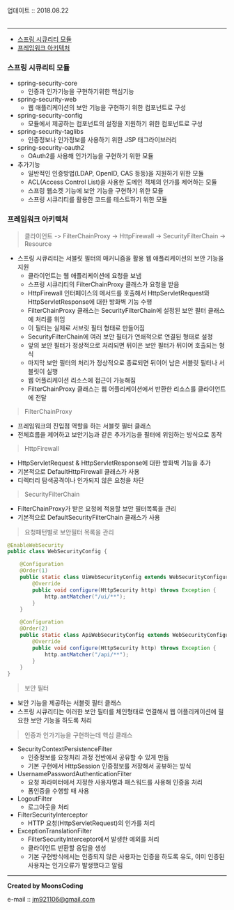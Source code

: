 <div class="pull-right"> 업데이트 :: 2018.08.22 </div><br>

---

<!-- @import "[TOC]" {cmd="toc" depthFrom=1 depthTo=6 orderedList=false} -->

<!-- code_chunk_output -->

-	[스프링 시큐리티 모듈](#스프링-시큐리티-모듈)
-	[프레임워크 아키텍처](#프레임워크-아키텍처)

<!-- /code_chunk_output -->

### 스프링 시큐리티 모듈

-	spring-security-core
	-	인증과 인가기능을 구현하기위한 핵심기능
-	spring-security-web
	-	웹 애플리케이션의 보안 기능을 구현하기 위한 컴포넌트로 구성
-	spring-security-config
	-	모듈에서 제공하는 컴포넌트의 설정을 지원하기 위한 컴포넌트로 구성
-	spring-security-taglibs
	-	인증정보나 인가정보를 사용하기 위한 JSP 태그라이브러리
-	spring-security-oauth2
	-	OAuth2를 사용해 인가기능을 구현하기 위한 모듈
-	추가기능
	-	일반적인 인증방법(LDAP, OpenID, CAS 등등)을 지원하기 위한 모듈
	-	ACL(Access Control List)을 사용한 도메인 객체의 인가를 제어하는 모듈
	-	스프링 웹소켓 기능에 보안 기능을 구현하기 위한 모듈
	-	스프링 시큐리티를 활용한 코드를 테스트하기 위한 모듈

### 프레임워크 아키텍처

> 클라이언트 -> FilterChainProxy -> HttpFirewall -> SecurityFilterChain -> Resource

-	스프링 시큐리티는 서블릿 필터의 매커니즘을 활용 웹 애플리케이션의 보안 기능을 지원
	-	클라이언트는 웹 애플리케이션에 요청을 보냄
	-	스프링 시큐리티의 FilterChainProxy 클래스가 요청을 받음
	-	HttpFirewall 인터페이스의 메서드를 호출해서 HttpServletRequest와 HttpServletResponse에 대한 방화벽 기능 수행
	-	FilterChainProxy 클래스는 SecurityFilterChain에 설정된 보안 필터 클래스에 처리를 위임
	-	이 필터는 실제로 서브릿 필터 형태로 만들어짐
	-	SecurityFilterChain에 여러 보안 필터가 연쇄적으로 연결된 형태로 설정
	-	앞의 보안 필터가 정상적으로 처리되면 뒤이은 보안 필터가 뒤이어 호출되는 형식
	-	마지막 보안 필터의 처리가 정상적으로 종료되면 뒤이어 남은 서블릿 필터나 서블릿이 실행
	-	웹 어플리케이션 리소스에 접근이 가능해짐
	-	FilterChainProxy 클래스는 웹 어플리케이션에서 반환한 리소스를 클라이언트에 전달

> FilterChainProxy

-	프레임워크의 진입점 역할을 하는 서블릿 필터 클래스
-	전체흐름을 제어하고 보안기능과 같은 추가기능을 필터에 위임하는 방식으로 동작

> HttpFirewall

-	HttpServletRequest & HttpServletResponse에 대한 방화벽 기능을 추가
-	기본적으로 DefaultHttpFirewall 클래스가 사용
-	디렉터리 탐색공격이나 인가되지 않은 요청을 차단

> SecurityFilterChain

-	FilterChainProxy가 받은 요청에 적용할 보안 필터목록을 관리
-	기본적으로 DefaultSecurityFilterChain 클래스가 사용

> 요청패턴별로 보안필터 목록을 관리

```java
@EnableWebSecurity
public class WebSecurityConfig {

    @Configuration
    @Order(1)
    public static class UiWebSecurityConfig extends WebSecurityConfigurerAdapter {
        @Override
        public void configure(HttpSecurity http) throws Exception {
            http.antMatcher("/ui/**");
        }
    }

    @Configuration
    @Order(2)
    public static class ApiWebSecurityConfig extends WebSecurityConfigurerAdapter {
        @Override
        public void configure(HttpSecurity http) throws Exception {
            http.antMatcher("/api/**");
        }
    }
}
```

> 보안 필터

-	보안 기능을 제공하는 서블릿 필터 클래스
-	스프링 시큐리티는 이러한 보안 필터를 체인형태로 연결해서 웹 어플리케이션에 필요한 보안 기능을 하도록 처리

> 인증과 인가기능을 구현하는데 핵심 클래스

-	SecurityContextPersistenceFilter
	-	인증정보를 요청처리 과정 전반에서 공유할 수 있게 만듬
	-	기본 구현에서 HttpSession 인증정보를 저장해서 공뷰하는 방식
-	UsernamePasswordAuthenticationFilter
	-	요청 파라미터에서 지정한 사용자명과 패스워드를 사용해 인증을 처리
	-	폼인증을 수행할 때 사용
-	LogoutFilter
	-	로그아웃을 처리
-	FilterSecurityInterceptor
	-	HTTP 요청(HttpServletRequest)의 인가를 처리
-	ExceptionTranslationFilter
	-	FilterSecurityInterceptor에서 발생한 예외를 처리
	-	클라이언트 반환할 응답을 생성
	-	기본 구현방식에서는 인증되지 않은 사용자는 인증을 하도록 유도, 이미 인증된 사용자는 인가오류가 발생했다고 알림

---

**Created by MoonsCoding**

e-mail :: jm921106@gmail.com
